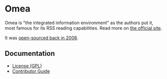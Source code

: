 Omea
====
Omea is "the integrated information environment" as the authors put it, most famous for its RSS reading capabilities. Read more on [the official site][jetbrains.omea].

It was [open-sourced back in 2008][jetbrains.omea.open-source].

Documentation
-------------
- [License (GPL)][docs.license]
- [Contributor Guide][docs.contributing]

[docs.contributing]: CONTRIBUTING.md
[docs.license]: Omea/License.txt
[jetbrains.omea]: https://www.jetbrains.com/omea/
[jetbrains.omea.open-source]: https://web.archive.org/web/20080704062010/http://www.jetbrains.net/confluence/display/OMEA/this+link
